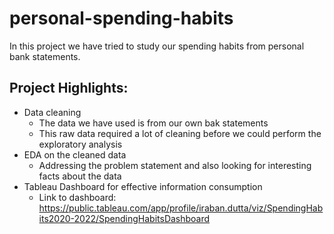 # personal-spending-habits
In this project we have tried to study our spending habits from personal bank statements.  

## Project Highlights:
  - Data cleaning
    - The data we have used is from our own bak statements
    - This raw data required a lot of cleaning before we could perform the exploratory analysis
  - EDA on the cleaned data
    - Addressing the problem statement and also looking for interesting facts about the data
  - Tableau Dashboard for effective information consumption
    - Link to dashboard: https://public.tableau.com/app/profile/iraban.dutta/viz/SpendingHabits2020-2022/SpendingHabitsDashboard
